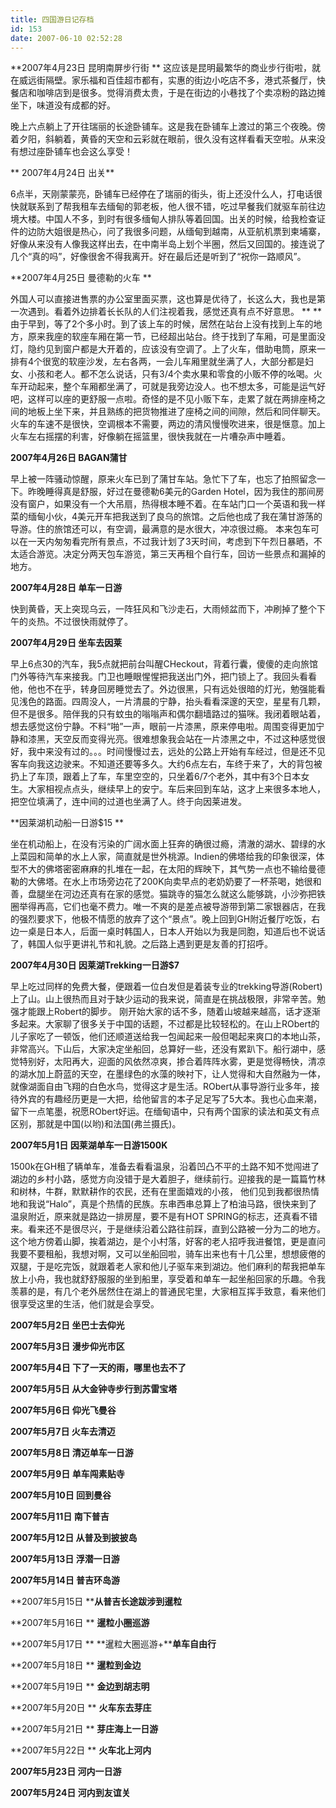 ```yaml
---
title: 四国游日记存档
id: 153
date: 2007-06-10 02:52:28
---
```


**2007年4月23日 昆明南屏步行街
**
这应该是昆明最繁华的商业步行街啦，就在威远街隔壁。家乐福和百佳超市都有，实惠的街边小吃店不多，港式茶餐厅，快餐店和咖啡店到是很多。觉得消费太贵，于是在街边的小巷找了个卖凉粉的路边摊坐下，味道没有成都的好。

晚上六点躺上了开往瑞丽的长途卧铺车。这是我在卧铺车上渡过的第三个夜晚。傍着夕阳，斜躺着，黄昏的天空和云彩就在眼前，很久没有这样看看天空啦。从来没有想过座卧铺车也会这么享受！

** 2007年4月24日 出关**

6点半，天刚蒙蒙亮，卧铺车已经停在了瑞丽的街头，街上还没什么人，打电话很快就联系到了帮我租车去缅甸的郭老板，他人很不错，吃过早餐我们就驱车前往边 境大楼。中国人不多，到时有很多缅甸人排队等着回国。出关的时候，给我检查证件的边防大姐很是热心，问了我很多问题，从缅甸到越南，从亚航机票到柬埔寨， 好像从来没有人像我这样出去，在中南半岛上划个半圈，然后又回国的。接连说了几个“真的吗”，好像很舍不得我离开。好在最后还是听到了“祝你一路顺风”。

**2007年4月25日 曼德勒的火车
**

外国人可以直接进售票的办公室里面买票，这也算是优待了，长这么大，我也是第一次遇到。看着外边排着长长队的人们注视着我，感觉还真有点不好意思。
**
**由于早到，等了2个多小时。到了该上车的时候，居然在站台上没有找到上车的地方，原来我座的软座车厢在第一节，已经超出站台。终于找到了车厢，可是里面没灯，隐约见到窗户都是大开着的，应该没有空调了。上了火车，借助电筒，原来一排有4个很宽的软座沙发，左右各两，一会儿车厢里就坐满了人，大部分都是妇女、小孩和老人。都不怎么说话，只有3/4个卖水果和零食的小贩不停的吆喝。火车开动起来，整个车厢都坐满了，可就是我旁边没人。也不想太多，可能是运气好吧，这样可以座的更舒服一点啦。奇怪的是不见小贩下车，走累了就在两排座椅之间的地板上坐下来，并且熟练的把货物推进了座椅之间的间隙，然后和同伴聊天。火车的车速不是很快，空调根本不需要，两边的清风慢慢吹进来，很是惬意。加上火车左右摇摆的利害，好像躺在摇篮里，很快我就在一片嘈杂声中睡着。

**2007年4月26日 BAGAN蒲甘**

早上被一阵骚动惊醒，原来火车已到了蒲甘车站。急忙下了车，也忘了拍照留念一下。昨晚睡得真是舒服，好过在曼德勒6美元的Garden Hotel，因为我住的那间房没有窗户，如果没有一个大吊扇，热得根本睡不着。在车站门口一个英语和我一样菜的缅甸小伙，4美元开车把我送到了良乌的旅馆。之后他也成了我在蒲甘游荡的导游。住的旅馆还可以，有空调，最满意的是水很大，冲凉很过瘾。 本来包车可以在一天内匆匆看完所有景点，不过我计划了3天时间，考虑到下午烈日暴晒，不太适合游览。决定分两天包车游览，第三天再租个自行车，回访一些景点和漏掉的地方。

**2007年4月28日 单车一日游**

快到黄昏，天上突现乌云，一阵狂风和飞沙走石，大雨倾盆而下，冲刷掉了整个下午的炎热。不过很快雨就停了。

**2007年4月29日 坐车去因莱**

早上6点30的汽车，我5点就把前台叫醒CHeckout，背着行囊，傻傻的走向旅馆门外等待汽车来接我。门卫也睡眼惺惺把我送出门外，把门锁上了。我回头看看他，他也不在乎，转身回房睡觉去了。外边很黑，只有远处很暗的灯光，勉强能看见浅色的路面。四周没人，一片清晨的宁静，抬头看看深邃的天空，星星有几颗，但不是很多。陪伴我的只有蚊虫的嗡嗡声和偶尔翻墙路过的猫咪。我闭着眼站着，想去感觉这份宁静。不料“啪”一声，眼前一片漆黑，原来停电啦。周围变得更加宁静和漆黑，天空反而变得光亮。很难想象我会站在一片漆黑之中，不过这种感觉很好，我中来没有过的。。。时间慢慢过去，远处的公路上开始有车经过，但是还不见客车向我这边驶来。不知道还要等多久。大约6点左右，车终于来了，大的背包被扔上了车顶，跟着上了车，车里空空的，只坐着6/7个老外，其中有3个日本女生。大家相视点点头，继续早上的安宁。车后来回到车站，这才上来很多本地人，把空位填满了，连中间的过道也坐满了人。终于向因莱进发。

**因莱湖机动船一日游$15 **

坐在机动船上，在没有污染的广阔水面上狂奔的确很过瘾，清澈的湖水、碧绿的水上菜园和简单的水上人家，简直就是世外桃源。Indien的佛塔给我的印象很深，体型不大的佛塔密密麻麻的扎堆在一起，在太阳的辉映下，其气势一点也不输给曼德勒的大佛塔。在水上市场旁边花了200K向卖早点的老奶奶要了一杯茶喝，她很和善，盘腿坐在河边还真有在家的感觉。猫跳寺的猫怎么就这么能够跳，小沙弥把铁圈举得再高，它们也毫不费力。唯一不爽的是差点被导游带到第二家银器店，在我的强烈要求下，他极不情愿的放弃了这个“景点”。晚上回到GH附近餐厅吃饭，右边一桌是日本人，后面一桌时韩国人，日本人开始以为我是同胞，知道后也不说话了，韩国人似乎更讲礼节和礼貌。之后路上遇到更是友善的打招呼。

**2007年4月30日 因莱湖Trekking一日游$7**

早上吃过同样的免费大餐，便跟着一位白发但是着装专业的trekking导游(Robert)上了山。山上很热而且对于缺少运动的我来说，简直是在挑战极限，非常辛苦。勉强才能跟上Robert的脚步。 刚开始大家的话不多，随着山坡越来越高，话才逐渐多起来。大家聊了很多关于中国的话题，不过都是比较轻松的。在山上RObert的儿子家吃了一顿饭，他们还顺道送给我一包闻起来一般但喝起来爽口的本地山茶，非常高兴。下山后，大家决定坐船回，总算好一些，还没有累趴下。船行湖中，感觉特别好，太阳再大，迎面的风依然凉爽，掺合着阵阵水雾，更是觉得畅快，清凉的湖水加上蔚蓝的天空，在墨绿色的水藻的映衬下，让人觉得和大自然融为一体，就像湖面自由飞翔的白色水鸟，觉得这才是生活。RObert从事导游行业多年，接待外宾的有趣经历更是一大把，给他留言的本子足足写了5大本。我也心血来潮，留下一点笔墨，祝愿RObert好运。在缅甸语中，只有两个国家的读法和英文有点区别，那就是中国(以哟)和法国(弗兰摄氏)。

**2007年5月1日 因莱湖单车一日游1500K**

1500k在GH租了辆单车，准备去看看温泉，沿着凹凸不平的土路不知不觉闯进了湖边的乡村小路，感觉方向没错于是大着胆子，继续前行。迎接我的是一篇篇竹林和树林，牛群，默默耕作的农民，还有在里面嬉戏的小孩， 他们见到我都很热情地和我说“Halo”，真是个热情的民族。东串西串总算上了柏油马路，很快来到了温泉附近，原来就是路边一排房屋，要不是有HOT SPRING的标志，还真看不错来。看来还不是很尽兴，于是继续沿着公路往前踩，直到公路被一分为二的地方。这个地方傍着山脚，挨着湖边，是个小村落，好客的老人招呼我进餐馆，更是直问我要不要租船，我想对啊，又可以坐船回啦，骑车出来也有十几公里，想想疲倦的双腿，于是吃完饭，就跟着老人家和他儿子驱车来到湖边。他们麻利的帮我把单车放上小舟，我也就舒舒服服的坐到船里，享受着和单车一起坐船回家的乐趣。令我羡慕的是，有几个老外居然住在湖上的普通民宅里，大家相互挥手致意，看来他们很享受这里的生活，他们就是会享受。

**2007年5月2日 坐巴士去仰光**

**2007年5月3日 漫步仰光市区**

**2007年5月4日 下了一天的雨，哪里也去不了**

**2007年5月5日 从大金钟寺步行到苏雷宝塔**

**2007年5月6日 仰光飞曼谷**

**2007年5月7日 火车去清迈**

**2007年5月8日 清迈单车一日游**

**2007年5月9日 单车闯素贴寺**

**2007年5月10日 回到曼谷**

**2007年5月11日 南下普吉**

**2007年5月12日 从普及到披披岛**

**2007年5月13日 浮潜一日游**

**2007年5月14日 普吉环岛游**

**2007年5月15日 ****从普吉长途跋涉到暹粒**

**2007年5月16日 ** **暹粒小圈巡游**

**2007年5月17日 ** **暹粒大圈巡游+****单车自由行**

**2007年5月18日 ** **暹粒到金边**

**2007年5月19日 ** **金边到胡志明**

**2007年5月20日 ** **火车东去芽庄**

**2007年5月21日 ** **芽庄海上一日游**

**2007年5月22日 ** **火车北上河内**

**2007年5月23日 河内一日游**

**2007年5月24日 河内到友谊关**

<strong />